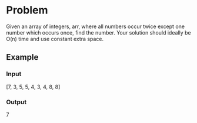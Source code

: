 # Problem

Given an array of integers, arr, where all numbers occur twice except one number which occurs once, find the number. Your solution should ideally be O(n) time and use constant extra space.</br>

## Example

### Input
[7, 3, 5, 5, 4, 3, 4, 8, 8]
### Output
7